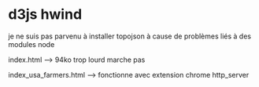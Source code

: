 # d3js hwind

je ne suis pas parvenu à installer topojson 
à cause de problèmes liés à des modules node

index.html --> 94ko trop lourd marche pas

index_usa_farmers.html --> fonctionne avec extension chrome http_server
